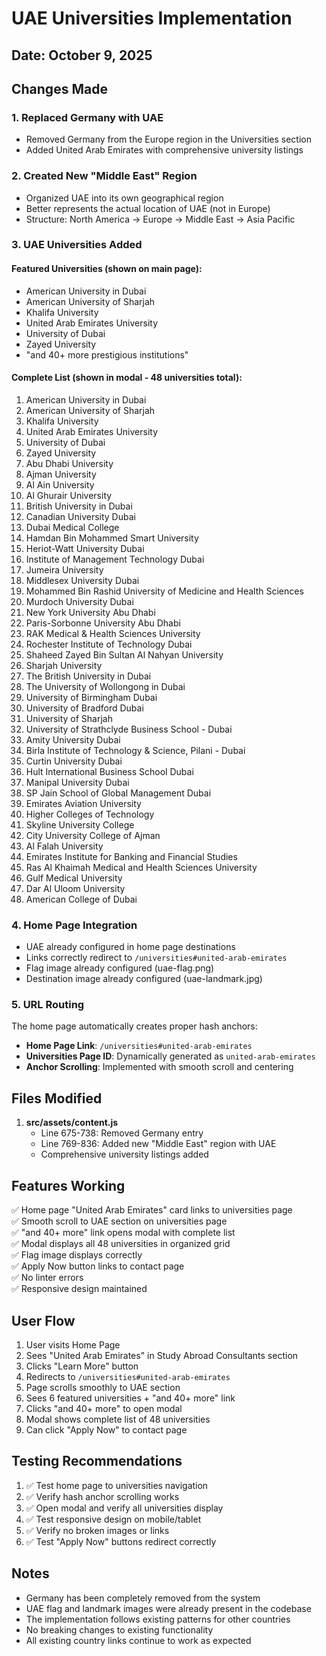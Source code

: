 # UAE Universities Implementation

## Date: October 9, 2025

## Changes Made

### 1. **Replaced Germany with UAE**
- Removed Germany from the Europe region in the Universities section
- Added United Arab Emirates with comprehensive university listings

### 2. **Created New "Middle East" Region**
- Organized UAE into its own geographical region
- Better represents the actual location of UAE (not in Europe)
- Structure: North America → Europe → Middle East → Asia Pacific

### 3. **UAE Universities Added**

#### Featured Universities (shown on main page):
- American University in Dubai
- American University of Sharjah
- Khalifa University
- United Arab Emirates University
- University of Dubai
- Zayed University
- "and 40+ more prestigious institutions"

#### Complete List (shown in modal - 48 universities total):
1. American University in Dubai
2. American University of Sharjah
3. Khalifa University
4. United Arab Emirates University
5. University of Dubai
6. Zayed University
7. Abu Dhabi University
8. Ajman University
9. Al Ain University
10. Al Ghurair University
11. British University in Dubai
12. Canadian University Dubai
13. Dubai Medical College
14. Hamdan Bin Mohammed Smart University
15. Heriot-Watt University Dubai
16. Institute of Management Technology Dubai
17. Jumeira University
18. Middlesex University Dubai
19. Mohammed Bin Rashid University of Medicine and Health Sciences
20. Murdoch University Dubai
21. New York University Abu Dhabi
22. Paris-Sorbonne University Abu Dhabi
23. RAK Medical & Health Sciences University
24. Rochester Institute of Technology Dubai
25. Shaheed Zayed Bin Sultan Al Nahyan University
26. Sharjah University
27. The British University in Dubai
28. The University of Wollongong in Dubai
29. University of Birmingham Dubai
30. University of Bradford Dubai
31. University of Sharjah
32. University of Strathclyde Business School - Dubai
33. Amity University Dubai
34. Birla Institute of Technology & Science, Pilani - Dubai
35. Curtin University Dubai
36. Hult International Business School Dubai
37. Manipal University Dubai
38. SP Jain School of Global Management Dubai
39. Emirates Aviation University
40. Higher Colleges of Technology
41. Skyline University College
42. City University College of Ajman
43. Al Falah University
44. Emirates Institute for Banking and Financial Studies
45. Ras Al Khaimah Medical and Health Sciences University
46. Gulf Medical University
47. Dar Al Uloom University
48. American College of Dubai

### 4. **Home Page Integration**
- UAE already configured in home page destinations
- Links correctly redirect to `/universities#united-arab-emirates`
- Flag image already configured (uae-flag.png)
- Destination image already configured (uae-landmark.jpg)

### 5. **URL Routing**
The home page automatically creates proper hash anchors:
- **Home Page Link**: `/universities#united-arab-emirates`
- **Universities Page ID**: Dynamically generated as `united-arab-emirates`
- **Anchor Scrolling**: Implemented with smooth scroll and centering

## Files Modified

1. **src/assets/content.js**
   - Line 675-738: Removed Germany entry
   - Line 769-836: Added new "Middle East" region with UAE
   - Comprehensive university listings added

## Features Working

✅ Home page "United Arab Emirates" card links to universities page  
✅ Smooth scroll to UAE section on universities page  
✅ "and 40+ more" link opens modal with complete list  
✅ Modal displays all 48 universities in organized grid  
✅ Flag image displays correctly  
✅ Apply Now button links to contact page  
✅ No linter errors  
✅ Responsive design maintained  

## User Flow

1. User visits Home Page
2. Sees "United Arab Emirates" in Study Abroad Consultants section
3. Clicks "Learn More" button
4. Redirects to `/universities#united-arab-emirates`
5. Page scrolls smoothly to UAE section
6. Sees 6 featured universities + "and 40+ more" link
7. Clicks "and 40+ more" to open modal
8. Modal shows complete list of 48 universities
9. Can click "Apply Now" to contact page

## Testing Recommendations

1. ✅ Test home page to universities navigation
2. ✅ Verify hash anchor scrolling works
3. ✅ Open modal and verify all universities display
4. ✅ Test responsive design on mobile/tablet
5. ✅ Verify no broken images or links
6. ✅ Test "Apply Now" buttons redirect correctly

## Notes

- Germany has been completely removed from the system
- UAE flag and landmark images were already present in the codebase
- The implementation follows existing patterns for other countries
- No breaking changes to existing functionality
- All existing country links continue to work as expected
